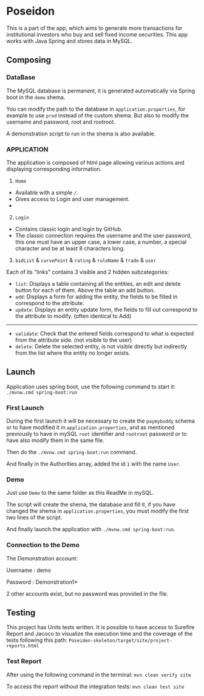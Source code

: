 # Poseidon 
This is a part of the app, which aims to generate more transactions for institutional investors who buy and sell fixed income securities.
This app works with Java Spring and stores data in MySQL.

## Composing

### DataBase
The MySQL database is permanent, it is generated automatically via Spring boot in the `demo` shema.

You can modify the path to the database in `application.properties`, for example to use `prod` instead of the custom shema.
But also to modify the username and password, root and rootroot.

A demonstration script to run in the shema is also available.

### APPLICATION
The application is composed of html page allowing various actions and displaying corresponding information.

1. `Home`
  * Available with a simple `/`.
  * Gives access to Login and user management.
  * 
2. `Login`
  * Contains classic login and login by GitHub.
  * The classic connection requires the username and the user password, this one must have an upper case, a lower case, a number, a special character and be at least 8 characters long.
  
3. `bidList` & `curvePoint` & `rating` & `ruleName` & `trade` & `user`

Each of its "links" contains 3 visible and 2 hidden subcategories:
  
  * `list`: Displays a table containing all the entities, an edit and delete button for each of them. Above the table an add button.
  * `add`: Displays a form for adding the entity, the fields to be filled in correspond to the attribute.
  * `update`: Displays an entity update form, the fields to fill out correspond to the attribute to modify. (often identical to Add)
---
  * `validate`: Check that the entered fields correspond to what is expected from the attribute side. (not visible to the user)
  * `delete`: Delete the selected entity, is not visible directly but indirectly from the list where the entity no longer exists.
  

## Launch
Application uses spring boot, use the following command to start it:
`./mvnw.cmd spring-boot:run`

### First Launch
During the first launch it will be necessary to create the `paymybuddy` schema or to have modified it in `application.properties`, 
and as mentioned previously to have in mySQL `root` identifier and `rootroot` password or to have also modify them in the same file.

Then do the `./mvnw.cmd spring-boot:run` command.

And finally in the Authorities array, added the id `1` with the name `User`.

### Demo
Just use `Demo` to the same folder as this ReadMe in mySQL.

The script will create the shema, the database and fill it, if you have changed the shema in `application.properties`, you must modify the first two lines of the script.

And finally launch the application with `./mvnw.cmd spring-boot:run`.

### Connection to the Demo
The Demonstration account:

Username : demo

Password : Demonstration1*

2 other accounts exist, but no password was provided in the file.

## Testing
This project has Units tests written.
It is possible to have access to Surefire Report and Jacoco to visualize the execution time and the coverage of the tests following this path:
`Poseiden-skeleton/target/site/project-reports.html`

### Test Report

After using the following command in the terminal:
`mvn clean verify site`

To access the report without the integration tests:
`mvn clean test site`
